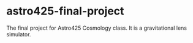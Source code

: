 # astro425-final-project
The final project for Astro425 Cosmology class. It is a gravitational lens simulator.
